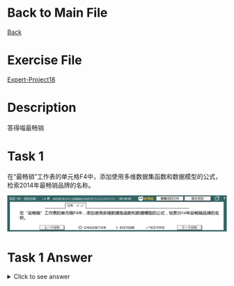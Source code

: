 # Back to Main File
[Back](../README.md)

# Exercise File
[Expert-Project18](MOS-Excel2016-Expert-Project18.xlsx)

# Description
答得喵最畅销

# Task 1
在“最畅销”工作表的单元格F4中，添加使用多维数据集函数和数据模型的公式，检索2014年最畅销品牌的名称。

![Task1](Task/Task1.jpg)

# Task 1 Answer
<details>
  <summary>Click to see answer</summary>

`=CUBERANKEDMEMBER("ThisWorkbookDataModel",CUBESET("ThisWorkbookDataModel",A5:A10,,2,C3),1)`

![Task1_Answer](Excel2016-Expert-Project18-Answer/P18-T1.gif)
</details>